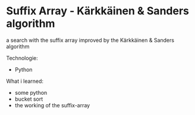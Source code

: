 # Suffix Array - Kärkkäinen &amp; Sanders algorithm
a search with the suffix array improved by the Kärkkäinen &amp; Sanders algorithm

Technologie:
- Python

What i learned:
- some python
- bucket sort
- the working of the suffix-array

